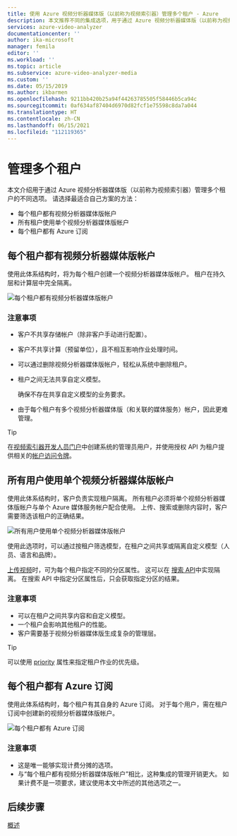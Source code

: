 ```yaml
---
title: 使用 Azure 视频分析器媒体版（以前称为视频索引器）管理多个租户 - Azure
description: 本文推荐不同的集成选项，用于通过 Azure 视频分析器媒体版（以前称为视频索引器）管理多个租户。
services: azure-video-analyzer
documentationcenter: ''
author: ika-microsoft
manager: femila
editor: ''
ms.workload: ''
ms.topic: article
ms.subservice: azure-video-analyzer-media
ms.custom: ''
ms.date: 05/15/2019
ms.author: ikbarmen
ms.openlocfilehash: 9211bb420b25a94f44263785505f58446b5ca94c
ms.sourcegitcommit: 0af634af87404d6970d82fcf1e75598c8da7a044
ms.translationtype: HT
ms.contentlocale: zh-CN
ms.lasthandoff: 06/15/2021
ms.locfileid: "112119365"
---
```

# <a name="manage-multiple-tenants"></a>管理多个租户

本文介绍用于通过 Azure 视频分析器媒体版（以前称为视频索引器）管理多个租户的不同选项。 请选择最适合自己方案的方法：

* 每个租户都有视频分析器媒体版帐户
* 所有租户使用单个视频分析器媒体版帐户
* 每个租户都有 Azure 订阅

## <a name="video-analyzer-for-media-account-per-tenant"></a>每个租户都有视频分析器媒体版帐户

使用此体系结构时，将为每个租户创建一个视频分析器媒体版帐户。 租户在持久层和计算层中完全隔离。  

![每个租户都有视频分析器媒体版帐户](./media/manage-multiple-tenants/video-indexer-account-per-tenant.png)

### <a name="considerations"></a>注意事项

* 客户不共享存储帐户（除非客户手动进行配置）。
* 客户不共享计算（预留单位），且不相互影响作业处理时间。
* 可以通过删除视频分析器媒体版帐户，轻松从系统中删除租户。
* 租户之间无法共享自定义模型。

    确保不存在共享自定义模型的业务要求。
* 由于每个租户有多个视频分析器媒体版（和关联的媒体服务）帐户，因此更难管理。

> [!TIP]
> 在[视频索引器开发人员门户](https://api-portal.videoindexer.ai/)中创建系统的管理员用户，并使用授权 API 为租户提供相关的[帐户访问令牌](https://api-portal.videoindexer.ai/api-details#api=Operations&operation=Get-Account-Access-Token)。

## <a name="single-video-analyzer-for-media-account-for-all-users"></a>所有用户使用单个视频分析器媒体版帐户

使用此体系结构时，客户负责实现租户隔离。 所有租户必须将单个视频分析器媒体版帐户与单个 Azure 媒体服务帐户配合使用。 上传、搜索或删除内容时，客户需要筛选该租户的正确结果。

![所有用户使用单个视频分析器媒体版帐户](./media/manage-multiple-tenants/single-video-indexer-account-for-all-users.png)

使用此选项时，可以通过按租户筛选模型，在租户之间共享或隔离自定义模型（人员、语言和品牌）。

[上传视频](https://api-portal.videoindexer.ai/api-details#api=Operations&operation=Upload-Video)时，可为每个租户指定不同的分区属性。 这可以在 [搜索 API](https://api-portal.videoindexer.ai/api-details#api=Operations&operation=Search-Videos)中实现隔离。 在搜索 API 中指定分区属性后，只会获取指定分区的结果。 

### <a name="considerations"></a>注意事项

* 可以在租户之间共享内容和自定义模型。
* 一个租户会影响其他租户的性能。
* 客户需要基于视频分析器媒体版生成复杂的管理层。

> [!TIP]
> 可以使用 [priority](upload-index-videos.md) 属性来指定租户作业的优先级。

## <a name="azure-subscription-per-tenant"></a>每个租户都有 Azure 订阅 

使用此体系结构时，每个租户有其自身的 Azure 订阅。 对于每个用户，需在租户订阅中创建新的视频分析器媒体版帐户。

![每个租户都有 Azure 订阅](./media/manage-multiple-tenants/azure-subscription-per-tenant.png)

### <a name="considerations"></a>注意事项

* 这是唯一能够实现计费分摊的选项。
* 与“每个租户都有视频分析器媒体版帐户”相比，这种集成的管理开销更大。 如果计费不是一项要求，建议使用本文中所述的其他选项之一。

## <a name="next-steps"></a>后续步骤

[概述](video-indexer-overview.md)
